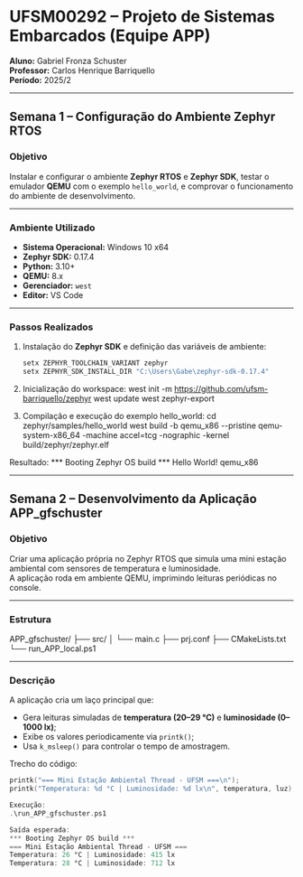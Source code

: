 # UFSM00292 – Projeto de Sistemas Embarcados (Equipe APP)

**Aluno:** Gabriel Fronza Schuster  
**Professor:** Carlos Henrique Barriquello  
**Período:** 2025/2  

---

## Semana 1 – Configuração do Ambiente Zephyr RTOS

### Objetivo
Instalar e configurar o ambiente **Zephyr RTOS** e **Zephyr SDK**, testar o emulador **QEMU** com o exemplo `hello_world`, e comprovar o funcionamento do ambiente de desenvolvimento.

---

### Ambiente Utilizado
- **Sistema Operacional:** Windows 10 x64  
- **Zephyr SDK:** 0.17.4  
- **Python:** 3.10+  
- **QEMU:** 8.x  
- **Gerenciador:** `west`  
- **Editor:** VS Code  

---

### Passos Realizados

1. Instalação do **Zephyr SDK** e definição das variáveis de ambiente:
   ```bash
   setx ZEPHYR_TOOLCHAIN_VARIANT zephyr
   setx ZEPHYR_SDK_INSTALL_DIR "C:\Users\Gabe\zephyr-sdk-0.17.4"

2. Inicialização do workspace:
    west init -m https://github.com/ufsm-barriquello/zephyr
    west update
    west zephyr-export

3. Compilação e execução do exemplo hello_world:
    cd zephyr/samples/hello_world
    west build -b qemu_x86 --pristine
    qemu-system-x86_64 -machine accel=tcg -nographic -kernel build/zephyr/zephyr.elf

Resultado:
    *** Booting Zephyr OS build ***
    Hello World! qemu_x86

---

##  Semana 2 – Desenvolvimento da Aplicação APP_gfschuster

###  Objetivo
Criar uma aplicação própria no Zephyr RTOS que simula uma mini estação ambiental com sensores de temperatura e luminosidade.  
A aplicação roda em ambiente QEMU, imprimindo leituras periódicas no console.

---

### Estrutura
APP_gfschuster/
├── src/
│ └── main.c
├── prj.conf
├── CMakeLists.txt
└── run_APP_local.ps1

---

### Descrição
A aplicação cria um laço principal que:
- Gera leituras simuladas de **temperatura (20–29 °C)** e **luminosidade (0–1000 lx)**;
- Exibe os valores periodicamente via `printk()`;
- Usa `k_msleep()` para controlar o tempo de amostragem.

Trecho do código:
```c
printk("=== Mini Estação Ambiental Thread - UFSM ===\n");
printk("Temperatura: %d °C | Luminosidade: %d lx\n", temperatura, luz);

Execução:
.\run_APP_gfschuster.ps1

Saída esperada:
*** Booting Zephyr OS build ***
=== Mini Estação Ambiental Thread - UFSM ===
Temperatura: 26 °C | Luminosidade: 415 lx
Temperatura: 28 °C | Luminosidade: 712 lx